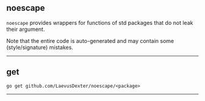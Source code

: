 noescape
--------
`noescape` provides wrappers for functions of std packages that do not leak their argument.

Note that the entire code is auto-generated and may contain some (style/signature) mistakes.

--------
## get
```
go get github.com/LaevusDexter/noescape/<package>
```
--------